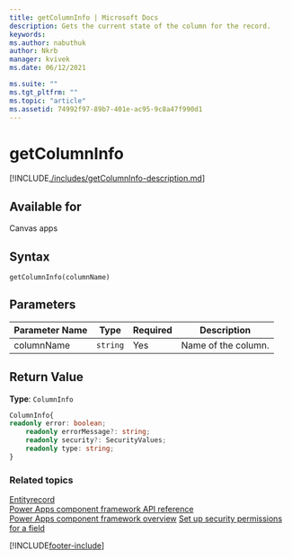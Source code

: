 ```yaml
---
title: getColumnInfo | Microsoft Docs
description: Gets the current state of the column for the record.
keywords:
ms.author: nabuthuk
author: Nkrb
manager: kvivek
ms.date: 06/12/2021

ms.suite: ""
ms.tgt_pltfrm: ""
ms.topic: "article"
ms.assetid: 74992f97-89b7-401e-ac95-9c8a47f990d1
---
```


# getColumnInfo

[!INCLUDE[./includes/getColumnInfo-description.md](./includes/getcolumninfo-description.md)]

## Available for

Canvas apps

## Syntax

`getColumnInfo(columnName)`

## Parameters

| Parameter Name | Type     | Required | Description         |
| -------------- | -------- | -------- | ------------------- |
| columnName     | `string` | Yes      | Name of the column. |

## Return Value

**Type**: `ColumnInfo`

```Typescript
ColumnInfo{
readonly error: boolean;
	readonly errorMessage?: string;
	readonly security?: SecurityValues;
	readonly type: string;
}
```

### Related topics

[Entityrecord](../entityrecord.md)<br/>
[Power Apps component framework API reference](../../reference/index.md)<br/>
[Power Apps component framework overview](../../overview.md)
[Set up security permissions for a field](/power-platform/admin/set-up-security-permissions-field)

[!INCLUDE[footer-include](../../../../includes/footer-banner.md)]
